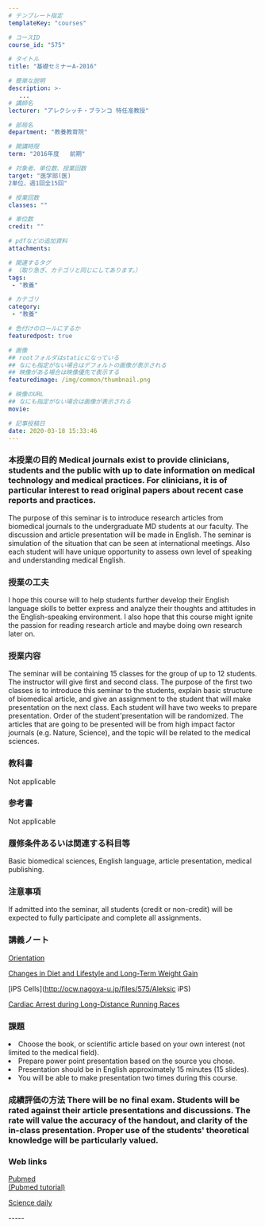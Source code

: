 ```yaml
---
# テンプレート指定
templateKey: "courses"

# コースID
course_id: "575"

# タイトル
title: "基礎セミナーA-2016"

# 簡単な説明
description: >-
   ...
# 講師名
lecturer: "アレクシッチ・ブランコ 特任准教授"

# 部局名
department: "教養教育院"

# 開講時限
term: "2016年度	前期"

# 対象者、単位数、授業回数
target: "医学部(医)
2単位、週1回全15回"

# 授業回数
classes: ""

# 単位数
credit: ""

# pdfなどの追加資料
attachments:

# 関連するタグ
# （取り急ぎ、カテゴリと同じにしてあります。）
tags:
 - "教養"

# カテゴリ
category:
 - "教養"

# 色付けのロールにするか
featuredpost: true

# 画像
## rootフォルダはstaticになっている
## なにも指定がない場合はデフォルトの画像が表示される
## 映像がある場合は映像優先で表示する
featuredimage: /img/common/thumbnail.png

# 映像のURL
## なにも指定がない場合は画像が表示される
movie: 

# 記事投稿日
date: 2020-03-18 15:33:46
---
```


### 本授業の目的 Medical journals exist to provide clinicians, students and the public with up to date information on medical technology and medical practices. For clinicians, it is of particular interest to read original papers about recent case reports and practices.


The purpose of this seminar is to introduce research articles from biomedical journals to the undergraduate MD students at our faculty. The discussion and article presentation will be made in English. The seminar is simulation of the situation that can be seen at international meetings. Also each student will have unique opportunity to assess own level of speaking and understanding medical English.

### 授業の工夫

I hope this course will to help students further develop their English language skills to better express and analyze their thoughts and attitudes in the English-speaking environment. I also hope that this course might ignite the passion for reading research article and maybe doing own research later on.








### 授業内容

The seminar will be containing 15 classes for the group of up to 12 students. The instructor will give first and second class. The purpose of the first two classes is to introduce this seminar to the students, explain basic structure of biomedical article, and give an assignment to the student that will make presentation on the next class. Each student will have two weeks to prepare presentation. Order of the student'presentation will be randomized. The articles that are going to be presented will be from high impact factor journals (e.g. Nature, Science), and the topic will be related to the medical sciences.

### 教科書

Not applicable

### 参考書

Not applicable

### 履修条件あるいは関連する科目等

Basic biomedical sciences, English language, article presentation, medical publishing.

### 注意事項

If admitted into the seminar, all students (credit or non-credit) will be expected to fully participate and complete all assignments.





### 講義ノート

[Orientation](http://ocw.nagoya-u.jp/files/575/Aleksic_1.pdf) 

[Changes in Diet and Lifestyle and Long-Term Weight Gain](http://ocw.nagoya-u.jp/files/575/Aleksic2.pdf) 

[iPS Cells](http://ocw.nagoya-u.jp/files/575/Aleksic iPS) 

[Cardiac Arrest during Long-Distance Running Races](http://ocw.nagoya-u.jp/files/575/Aleksic.pdf) 




<h3>課題</h3>
<p>
<li>Choose the book, or scientific article based on your own interest (not limited to the medical field).</li>
<li>Prepare power point presentation based on the source you chose. </li>
<li>Presentation should be in English approximately 15 minutes (15 slides).</li>
<li>You will be able to make presentation two times during this course.</li>
</p>


### 成績評価の方法 There will be no final exam. Students will be rated against their article presentations and discussions. The rate will value the accuracy of the handout, and clarity of the in-class presentation. Proper use of the students' theoretical knowledge will be particularly valued.


<h3>Web links</h3>
<p><a href="http://www.ncbi.nlm.nih.gov/pubmed/" target="blank">Pubmed</a>
<br><a href="http://www.youtube.com/watch?v=V0NYKFSphKY&list=PLBD13A2628C7A9965/" target="blank">(Pubmed tutorial)</a></br>
</p>

<p>
<a href="http://www.sciencedaily.com/news/health_medicine//" target="blank">Science daily</a>
</p>
-----